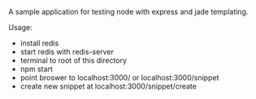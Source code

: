 A sample application for testing node with express and jade templating.  

Usage:  
- install redis  
- start redis with redis-server  
- terminal to root of this directory  
- npm start
- point broswer to localhost:3000/ or localhost:3000/snippet
- create new snippet at localhost:3000/snippet/create

